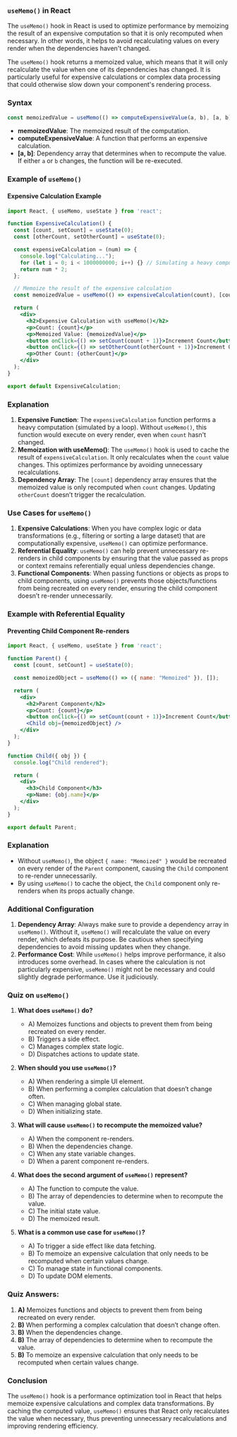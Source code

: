 ### `useMemo()` in React

The `useMemo()` hook in React is used to optimize performance by memoizing the result of an expensive computation so that it is only recomputed when necessary. In other words, it helps to avoid recalculating values on every render when the dependencies haven't changed.

The `useMemo()` hook returns a memoized value, which means that it will only recalculate the value when one of its dependencies has changed. It is particularly useful for expensive calculations or complex data processing that could otherwise slow down your component's rendering process.

### Syntax

```jsx
const memoizedValue = useMemo(() => computeExpensiveValue(a, b), [a, b]);
```

- **memoizedValue**: The memoized result of the computation.
- **computeExpensiveValue**: A function that performs an expensive calculation.
- **[a, b]**: Dependency array that determines when to recompute the value. If either `a` or `b` changes, the function will be re-executed.

### Example of `useMemo()`

#### Expensive Calculation Example

```jsx
import React, { useMemo, useState } from 'react';

function ExpensiveCalculation() {
  const [count, setCount] = useState(0);
  const [otherCount, setOtherCount] = useState(0);

  const expensiveCalculation = (num) => {
    console.log("Calculating...");
    for (let i = 0; i < 1000000000; i++) {} // Simulating a heavy computation
    return num * 2;
  };

  // Memoize the result of the expensive calculation
  const memoizedValue = useMemo(() => expensiveCalculation(count), [count]);

  return (
    <div>
      <h2>Expensive Calculation with useMemo()</h2>
      <p>Count: {count}</p>
      <p>Memoized Value: {memoizedValue}</p>
      <button onClick={() => setCount(count + 1)}>Increment Count</button>
      <button onClick={() => setOtherCount(otherCount + 1)}>Increment Other Count</button>
      <p>Other Count: {otherCount}</p>
    </div>
  );
}

export default ExpensiveCalculation;
```

### Explanation

1. **Expensive Function**: The `expensiveCalculation` function performs a heavy computation (simulated by a loop). Without `useMemo()`, this function would execute on every render, even when `count` hasn't changed.
2. **Memoization with useMemo()**: The `useMemo()` hook is used to cache the result of `expensiveCalculation`. It only recalculates when the `count` value changes. This optimizes performance by avoiding unnecessary recalculations.
3. **Dependency Array**: The `[count]` dependency array ensures that the memoized value is only recomputed when `count` changes. Updating `otherCount` doesn’t trigger the recalculation.

### Use Cases for `useMemo()`

1. **Expensive Calculations**: When you have complex logic or data transformations (e.g., filtering or sorting a large dataset) that are computationally expensive, `useMemo()` can optimize performance.
2. **Referential Equality**: `useMemo()` can help prevent unnecessary re-renders in child components by ensuring that the value passed as props or context remains referentially equal unless dependencies change.
3. **Functional Components**: When passing functions or objects as props to child components, using `useMemo()` prevents those objects/functions from being recreated on every render, ensuring the child component doesn’t re-render unnecessarily.

### Example with Referential Equality

#### Preventing Child Component Re-renders

```jsx
import React, { useMemo, useState } from 'react';

function Parent() {
  const [count, setCount] = useState(0);

  const memoizedObject = useMemo(() => ({ name: "Memoized" }), []);

  return (
    <div>
      <h2>Parent Component</h2>
      <p>Count: {count}</p>
      <button onClick={() => setCount(count + 1)}>Increment Count</button>
      <Child obj={memoizedObject} />
    </div>
  );
}

function Child({ obj }) {
  console.log("Child rendered");

  return (
    <div>
      <h3>Child Component</h3>
      <p>Name: {obj.name}</p>
    </div>
  );
}

export default Parent;
```

### Explanation

- Without `useMemo()`, the object `{ name: "Memoized" }` would be recreated on every render of the `Parent` component, causing the `Child` component to re-render unnecessarily.
- By using `useMemo()` to cache the object, the `Child` component only re-renders when its props actually change.

### Additional Configuration

1. **Dependency Array**: Always make sure to provide a dependency array in `useMemo()`. Without it, `useMemo()` will recalculate the value on every render, which defeats its purpose. Be cautious when specifying dependencies to avoid missing updates when they change.
2. **Performance Cost**: While `useMemo()` helps improve performance, it also introduces some overhead. In cases where the calculation is not particularly expensive, `useMemo()` might not be necessary and could slightly degrade performance. Use it judiciously.

### Quiz on `useMemo()`

1. **What does `useMemo()` do?**
   - A) Memoizes functions and objects to prevent them from being recreated on every render.
   - B) Triggers a side effect.
   - C) Manages complex state logic.
   - D) Dispatches actions to update state.

2. **When should you use `useMemo()`?**
   - A) When rendering a simple UI element.
   - B) When performing a complex calculation that doesn’t change often.
   - C) When managing global state.
   - D) When initializing state.

3. **What will cause `useMemo()` to recompute the memoized value?**
   - A) When the component re-renders.
   - B) When the dependencies change.
   - C) When any state variable changes.
   - D) When a parent component re-renders.

4. **What does the second argument of `useMemo()` represent?**
   - A) The function to compute the value.
   - B) The array of dependencies to determine when to recompute the value.
   - C) The initial state value.
   - D) The memoized result.

5. **What is a common use case for `useMemo()`?**
   - A) To trigger a side effect like data fetching.
   - B) To memoize an expensive calculation that only needs to be recomputed when certain values change.
   - C) To manage state in functional components.
   - D) To update DOM elements.

### Quiz Answers:

1. **A)** Memoizes functions and objects to prevent them from being recreated on every render.
2. **B)** When performing a complex calculation that doesn’t change often.
3. **B)** When the dependencies change.
4. **B)** The array of dependencies to determine when to recompute the value.
5. **B)** To memoize an expensive calculation that only needs to be recomputed when certain values change.

### Conclusion

The `useMemo()` hook is a performance optimization tool in React that helps memoize expensive calculations and complex data transformations. By caching the computed value, `useMemo()` ensures that React only recalculates the value when necessary, thus preventing unnecessary recalculations and improving rendering efficiency.